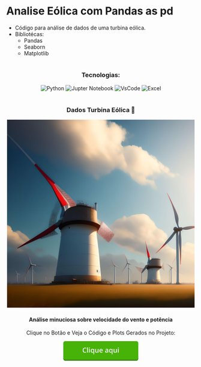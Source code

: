 # Analise Eólica com Pandas as pd

* Código para análise de dados de uma turbina eólica.
* Bibliotécas:
    * Pandas
    * Seaborn
    * Matplotlib

#

<div align='center'>
    <h3>Tecnologias:</h3>
    <div>
        <img
        alt='Python'
        width='40px'
        src='https://cdn.jsdelivr.net/gh/devicons/devicon/icons/python/python-original-wordmark.svg'/>
        <img
        alt='Jupter Notebook'
        width='40px'
        src='https://cdn.jsdelivr.net/gh/devicons/devicon/icons/jupyter/jupyter-original.svg'/>
        <img
        alt='VsCode'
        width='40px'
        src='https://cdn.jsdelivr.net/gh/devicons/devicon/icons/vscode/vscode-original.svg'/>
        <img
        alt='Excel'
        width='40px'
        src='https://upload.wikimedia.org/wikipedia/commons/3/34/Microsoft_Office_Excel_%282019%E2%80%93present%29.svg'/>
    </div>
</div>

#

<div align='center'>
    <h3>Dados Turbina Eólica 📄</h3>
    <img alt='Turbina Eolica' width='500px' src='./analise_setor_de_energia/Assets/image/fotor-ai-2023070222251_2.jpg'/>
    <h4>Análise minuciosa sobre velocidade do vento e potência </h4>
    <p>Clique no Botão e Veja o Código e Plots Gerados no Projeto:</p>
    <img alt='Button'width='200px' src='./analise_setor_de_energia/Assets/image/image.png'/>
</div>
